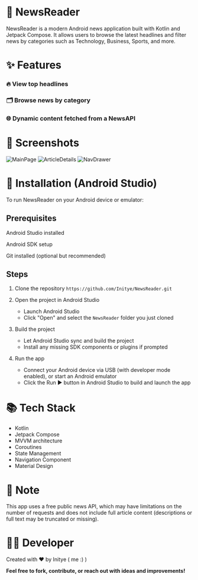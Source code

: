 # 📰 NewsReader
NewsReader is a modern Android news application built with Kotlin and Jetpack Compose. It allows users to browse the latest headlines and filter news by categories such as Technology, Business, Sports, and more.

# ✨ Features
### 🔥 View top headlines

### 🗂️ Browse news by category

### 🌐 Dynamic content fetched from a NewsAPI

# 📸 Screenshots
![MainPage](https://github.com/user-attachments/assets/648a98bc-64bf-45e3-a136-75472ac5ae8a)
![ArticleDetails](https://github.com/user-attachments/assets/f5312d43-0050-4ff2-a893-b22aae4ce544)
![NavDrawer](https://github.com/user-attachments/assets/98c89f8f-9598-4e27-a399-7e29b86382f0)

# 🚀 Installation (Android Studio)
To run NewsReader on your Android device or emulator:

## Prerequisites
Android Studio installed

Android SDK setup

Git installed (optional but recommended)

## Steps
1. Clone the repository
```https://github.com/Initye/NewsReader.git```
2. Open the project in Android Studio  
   - Launch Android Studio  
   - Click "Open" and select the `NewsReader` folder you just cloned

3. Build the project  
   - Let Android Studio sync and build the project  
   - Install any missing SDK components or plugins if prompted

4. Run the app  
   - Connect your Android device via USB (with developer mode enabled), or start an Android emulator  
   - Click the Run ▶️ button in Android Studio to build and launch the app
     
# 📚 Tech Stack
- Kotlin
- Jetpack Compose
- MVVM architecture
- Coroutines
- State Management
- Navigation Component
- Material Design

# 📌 Note
This app uses a free public news API, which may have limitations on the number of requests and does not include full article content (descriptions or full text may be truncated or missing).

# 👨‍💻 Developer
Created with ❤️ by Initye ( me :) )

**Feel free to fork, contribute, or reach out with ideas and improvements!**
